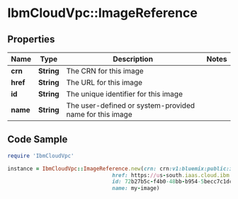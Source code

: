# IbmCloudVpc::ImageReference

## Properties

Name | Type | Description | Notes
------------ | ------------- | ------------- | -------------
**crn** | **String** | The CRN for this image | 
**href** | **String** | The URL for this image | 
**id** | **String** | The unique identifier for this image | 
**name** | **String** | The user-defined or system-provided name for this image | 

## Code Sample

```ruby
require 'IbmCloudVpc'

instance = IbmCloudVpc::ImageReference.new(crn: crn:v1:bluemix:public:is:us-south:a/123456::image:72b27b5c-f4b0-48bb-b954-5becc7c1dcb8,
                                 href: https://us-south.iaas.cloud.ibm.com/v1/images/72b27b5c-f4b0-48bb-b954-5becc7c1dcb8,
                                 id: 72b27b5c-f4b0-48bb-b954-5becc7c1dcb8,
                                 name: my-image)
```


